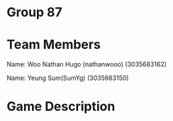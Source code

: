 # Group 87
# Team Members
Name: Woo Nathan Hugo (nathanwooo) (3035683162)

Name: Yeung Sum(SumYg) (3035683150)



# Game Description
